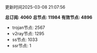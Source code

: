 更新时间2025-03-08 21:07:56

**总订阅: 4060**
**总节点: 11984**
**有效节点: 4896**
- trojan节点: 2567
- v2ray节点: 1295
- ss节点: 1033
- ssr节点: 1

